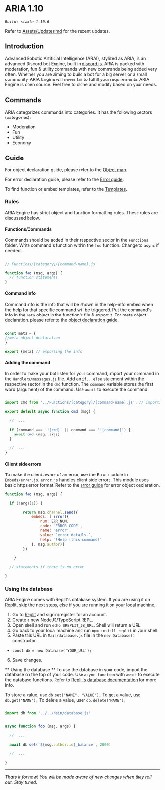 # ARIA 1.10

*` Build: stable 1.10.6 `*

Refer to [Assets/Updates.md](https://github.com/TheAM01/ARIA10/tree/Projects/Assets/Updates.md) for the recent updates.

## Introduction

Advanced Robotic Artificial Intelligence (ARAI), stylized as ARIA, is an advanced Discord bot Engine, built in [discord.js](https://npmjs.org/package/discord.js). ARIA is packed with moderation, fun & utility commands with new commands being added very often. Whether you are aiming to build a bot for a big server or a small community, ARIA Engine will never fail to fulfill your requirements. ARIA Engine is open source. Feel free to clone and modify based on your needs. 

## Commands

ARIA categorizes commands into categories. It has the following sectors (categories):

- Moderation
- Fun
- Utility
- Economy

## Guide

For object declaration guide, please refer to the [Object map](https://github.com/TheAM01/ARIA10/tree/Projects/Assets/Object-map.md).

For error declaration guide, please refer to the [Error guide](https://github.com/TheAM01/ARIA10/tree/Projects/Assets/Error-guide.md).

To find function or embed templates, refer to the [Templates](https://github.com/TheAM01/ARIA10/tree/Projects/Assets/Templates.md).

### Rules

ARIA Engine has strict object and function formatting rules. These rules are discussed below.

#### Functions/Commands

Commands should be added in their respective sector in the ` Functions ` folder. Write command's function within the ` foo ` function. Change to ` async ` if needed.
```js

// Functions/[category]/[command-name].js

function foo (msg, args) {
  // function statements
}

```

#### Command info

Command info is the info that will be shown in the help-info embed when the help for that specific command will be triggered. Put the command's info in the ` meta ` object in the function's file & export it. For meta object declaration, please refer to the [object declaration guide](https://github.com/TheAM01/ARIA10/tree/Projects/Assets/Object-map.md).

```js

const meta = {
//meta object declaration
}

export {meta} // exporting the info

```

#### Adding the command

In order to make your bot listen for your command, import your command in the ` Handlers/messages.js ` file. Add an ` if...else ` statement within the respective sector in the ` cmd ` function. The ` command ` variable stores the first word (argument) of the command. Use ` await ` to execute the command.

```js

import cmd from '../Functions/[category]/[command-name].js'; // importing the command

export default async function cmd (msg) {

  //  ...
  
  if (command === '![cmd]' || command === '![command]') {
    await cmd (msg, args)
  }
  
  //  ...
}

```

#### Client side errors

To make the client aware of an error, use the Error module in ` Embeds/error.js `. `error.js` handles client side errors. This module uses basic https error format. Refer to the [error guide](https://github.com/TheAM01/ARIA10/tree/Projects/Assets/Error-guide.md) for error object declaration.

```js
function foo (msg, args) {

  if (!args[1]) { 

		return msg.channel.send({
			embeds: [ error({
				num: ERR_NUM,
				code: 'ERROR_CODE',
				name: 'error',
				value: `error details.`,
				help: '!Help [this-command]'
			}, msg.author)]
		})

	}
  
  // statements if there is no error
  
}

```

### Using the database

ARIA Engine comes with Replit's database system. If you are using it on Replit, skip the next steps, else if you are running it on your local machine,

1. Go to [Replit](https://replit.com) and signin/register for an account.
2. Create a new NodeJS/TypeScript REPL.
3. Open shell and run ` echo $REPLIT_DB_URL `. Shell will return a URL.
4. Go back to your local machine and run ` npm install replit ` in your shell.
5. Paste this URL in ` Main/database.js ` file in the ` new Database() ` constructor.
  - ` const db = new Database('YOUR_URL'); `
6.  Save changes.

** Using the database **
To use the database in your code, import the database on the top of your code. Use ` async function ` with ` await ` to execute the database functions. Refer to [Replit's database documentation](https://docs.replit.com/hosting/database-faq) for more info.

To store a value, use ` db.set("NAME", "VALUE"); `
To get a value, use ` db.get("NAME"); `
To delete a value, user ` db.delete("NAME"); `

```js

import db from '../../Main/database.js'


async function foo (msg, args) {

  //  ...
  
  await db.set(`${msg.author.id}_balance`, 2000)
  
  //  ...
  
}

```

---

*Thats it for now! You will be made aware of new changes when they roll out. Stay tuned.*